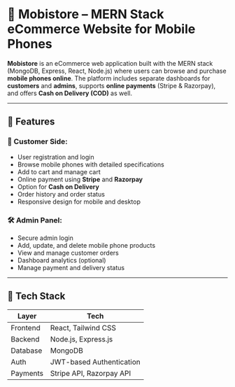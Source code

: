 # 📱 Mobistore – MERN Stack eCommerce Website for Mobile Phones

**Mobistore** is an eCommerce web application built with the MERN stack (MongoDB, Express, React, Node.js) where users can browse and purchase **mobile phones online**. The platform includes separate dashboards for **customers** and **admins**, supports **online payments** (Stripe & Razorpay), and offers **Cash on Delivery (COD)** as well.

---

## 🚀 Features

### 🛒 Customer Side:
- User registration and login
- Browse mobile phones with detailed specifications
- Add to cart and manage cart
- Online payment using **Stripe** and **Razorpay**
- Option for **Cash on Delivery**
- Order history and order status
- Responsive design for mobile and desktop

### 🛠 Admin Panel:
- Secure admin login
- Add, update, and delete mobile phone products
- View and manage customer orders
- Dashboard analytics (optional)
- Manage payment and delivery status

---

## 🧰 Tech Stack

| Layer      | Tech                        |
|------------|-----------------------------|
| Frontend   | React, Tailwind CSS         |
| Backend    | Node.js, Express.js         |
| Database   | MongoDB                     |
| Auth       | JWT-based Authentication    |
| Payments   | Stripe API, Razorpay API    |

